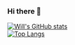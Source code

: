 ### Hi there 👋

[![Will's GitHub stats](https://github-readme-stats.vercel.app/api?username=willjw3&show_icons=true&theme=chartreuse-dark)](https://github.com/willjw3/github-readme-stats)  
[![Top Langs](https://github-readme-stats.vercel.app/api/top-langs/?username=willjw3&layout=compact&theme=chartreuse-dark)](https://github.com/willjw3/github-readme-stats)

<!--
**willjw3/willjw3** is a ✨ _special_ ✨ repository because its `README.md` (this file) appears on your GitHub profile.

Here are some ideas to get you started:

- 🔭 I’m currently working on ...
- 🌱 I’m currently learning ...
- 👯 I’m looking to collaborate on ...
- 🤔 I’m looking for help with ...
- 💬 Ask me about ...
- 📫 How to reach me: ...
- 😄 Pronouns: ...
- ⚡ Fun fact: ...
-->
